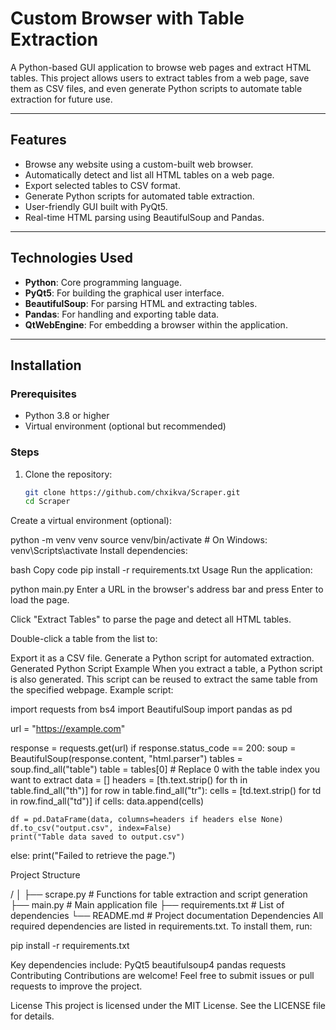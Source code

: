 # Custom Browser with Table Extraction

A Python-based GUI application to browse web pages and extract HTML tables. This project allows users to extract tables from a web page, save them as CSV files, and even generate Python scripts to automate table extraction for future use.

---

## Features

- Browse any website using a custom-built web browser.
- Automatically detect and list all HTML tables on a web page.
- Export selected tables to CSV format.
- Generate Python scripts for automated table extraction.
- User-friendly GUI built with PyQt5.
- Real-time HTML parsing using BeautifulSoup and Pandas.

---

## Technologies Used

- **Python**: Core programming language.
- **PyQt5**: For building the graphical user interface.
- **BeautifulSoup**: For parsing HTML and extracting tables.
- **Pandas**: For handling and exporting table data.
- **QtWebEngine**: For embedding a browser within the application.

---

## Installation

### Prerequisites
- Python 3.8 or higher
- Virtual environment (optional but recommended)

### Steps
1. Clone the repository:
   ```bash
   git clone https://github.com/chxikva/Scraper.git
   cd Scraper
Create a virtual environment (optional):

python -m venv venv
source venv/bin/activate  # On Windows: venv\Scripts\activate
Install dependencies:

bash
Copy code
pip install -r requirements.txt
Usage
Run the application:

python main.py
Enter a URL in the browser's address bar and press Enter to load the page.

Click "Extract Tables" to parse the page and detect all HTML tables.

Double-click a table from the list to:

Export it as a CSV file.
Generate a Python script for automated extraction.
Generated Python Script Example
When you extract a table, a Python script is also generated. This script can be reused to extract the same table from the specified webpage. Example script:

import requests
from bs4 import BeautifulSoup
import pandas as pd

url = "https://example.com"

response = requests.get(url)
if response.status_code == 200:
    soup = BeautifulSoup(response.content, "html.parser")
    tables = soup.find_all("table")
    table = tables[0]  # Replace 0 with the table index you want to extract
    data = []
    headers = [th.text.strip() for th in table.find_all("th")]
    for row in table.find_all("tr"):
        cells = [td.text.strip() for td in row.find_all("td")]
        if cells:
            data.append(cells)

    df = pd.DataFrame(data, columns=headers if headers else None)
    df.to_csv("output.csv", index=False)
    print("Table data saved to output.csv")
else:
    print("Failed to retrieve the page.")


Project Structure

<project-root>/
│
├── scrape.py               # Functions for table extraction and script generation
├── main.py                 # Main application file
├── requirements.txt        # List of dependencies
└── README.md               # Project documentation
Dependencies
All required dependencies are listed in requirements.txt. To install them, run:

pip install -r requirements.txt

Key dependencies include:
PyQt5
beautifulsoup4
pandas
requests
Contributing
Contributions are welcome! Feel free to submit issues or pull requests to improve the project.

License
This project is licensed under the MIT License. See the LICENSE file for details.
